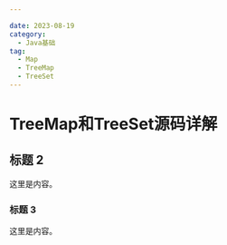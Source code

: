 ```yaml
---

date: 2023-08-19
category:
  - Java基础
tag:
  - Map
  - TreeMap
  - TreeSet
---
```


# TreeMap和TreeSet源码详解

## 标题 2

这里是内容。

### 标题 3

这里是内容。
